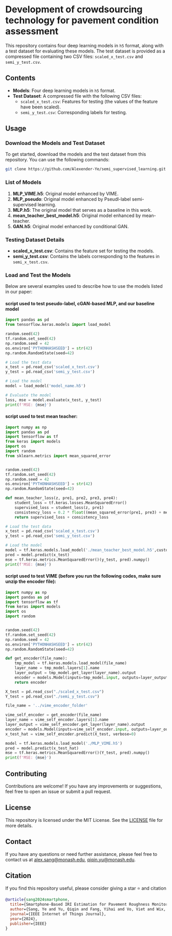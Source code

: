 
# Development of crowdsourcing technology for pavement condition assessment

This repository contains four deep learning models in `h5` format, along with a test dataset for evaluating these models. The test dataset is provided as a compressed file containing two CSV files: `scaled_x_test.csv` and `semi_y_test.csv`.

## Contents

- **Models**: Four deep learning models in `h5` format.
- **Test Dataset**: A compressed file with the following CSV files:
  - `scaled_x_test.csv`: Features for testing (the values of the feature have been scaled).
  - `semi_y_test.csv`: Corresponding labels for testing.

## Usage

### Download the Models and Test Dataset

To get started, download the models and the test dataset from this repository. You can use the following commands:

```bash
git clone https://github.com/Alexender-Ye/semi_supervised_learning.git
```

### List of Models

1. **MLP_VIME.h5**: Original model enhanced by VIME.
2. **MLP_pseudo**: Original model enhanced by Pseudl-label semi-supervised learning.
3. **MLP.h5**: The original model that serves as a baseline in this work.
4. **mean_teacher_best_model.h5**: Original model enhanced by mean-teacher.
5. **GAN.h5**: Original model enhanced by conditional GAN.

### Testing Dataset Details

- **scaled_x_test.csv**: Contains the feature set for testing the models.
- **semi_y_test.csv**: Contains the labels corresponding to the features in `semi_x_test.csv`.

### Load and Test the Models

Below are several examples used to describe how to use the models listed in our paper:


#### script used to test pseudo-label, cGAN-based MLP, and our baseline model
```python
import pandas as pd
from tensorflow.keras.models import load_model

random.seed(42)
tf.random.set_seed(42)
np.random.seed = 42
os.environ['PYTHONHASHSEED'] = str(42)
np.random.RandomState(seed=42)

# Load the test data
x_test = pd.read_csv('scaled_x_test.csv')
y_test = pd.read_csv('semi_y_test.csv')

# Load the model
model = load_model('model_name.h5')

# Evaluate the model
loss, mse = model.evaluate(x_test, y_test)
print(f'MSE: {mse}')
```

#### script used to test mean teacher:
```python
import numpy as np
import pandas as pd
import tensorflow as tf
from keras import models
import os
import random
from sklearn.metrics import mean_squared_error


random.seed(42)
tf.random.set_seed(42)
np.random.seed = 42
os.environ['PYTHONHASHSEED'] = str(42)
np.random.RandomState(seed=42)

def mean_teacher_loss(z, pre1, pre2, pre3, pre4):
    student_loss = tf.keras.losses.MeanSquaredError()
    supervised_loss = student_loss(z, pre1)
    consistency_loss = 0.2 * float((mean_squared_error(pre1, pre3) + mean_squared_error(pre2, pre4)) / 2)
    return supervised_loss + consistency_loss

# Load the test data
x_test = pd.read_csv('scaled_x_test.csv')
y_test = pd.read_csv('semi_y_test.csv')

# Load the model
model = tf.keras.models.load_model('./mean_teacher_best_model.h5',custom_objects={'mean_teacher_loss': mean_teacher_loss})
pred = model.predict(x_test)
mse = tf.keras.metrics.MeanSquaredError()(y_test, pred).numpy()
print(f'MSE: {mse}')
```

#### script used to test VIME (before you run the following codes, make sure unzip the encoder file):
```python
import numpy as np
import pandas as pd
import tensorflow as tf
from keras import models
import os
import random


random.seed(42)
tf.random.set_seed(42)
np.random.seed = 42
os.environ['PYTHONHASHSEED'] = str(42)
np.random.RandomState(seed=42)

def get_encoder(file_name):
    tmp_model = tf.keras.models.load_model(file_name)
    layer_name = tmp_model.layers[1].name
    layer_output = tmp_model.get_layer(layer_name).output
    encoder = models.Model(inputs=tmp_model.input, outputs=layer_output)
    return encoder

X_test = pd.read_csv("./scaled_x_test.csv")
Y_test = pd.read_csv("./semi_y_test.csv")

file_name = '../vime_encoder_folder'

vime_self_encoder = get_encoder(file_name)
layer_name = vime_self_encoder.layers[1].name
layer_output = vime_self_encoder.get_layer(layer_name).output
encoder = models.Model(inputs=vime_self_encoder.input, outputs=layer_output)
x_test_hat = vime_self_encoder.predict(X_test, verbose=0)

model = tf.keras.models.load_model('./MLP_VIME.h5')
pred = model.predict(x_test_hat)
mse = tf.keras.metrics.MeanSquaredError()(Y_test, pred).numpy()
print(f'MSE: {mse}')

```



## Contributing

Contributions are welcome! If you have any improvements or suggestions, feel free to open an issue or submit a pull request.

## License

This repository is licensed under the MIT License. See the [LICENSE](LICENSE) file for more details.

## Contact

If you have any questions or need further assistance, please feel free to contact us at [alex.sang@monash.edu](mailto:alex.sang@monash.edu), [qiqin.yu@monash.edu](mailto:qiqin.yu@monash.edu).

## Citation

If you find this repository useful, please consider giving a star ⭐ and citation

```bibtex
@article{sang2024smartphone,
  title={Smartphone-Based IRI Estimation for Pavement Roughness Monitoring: A Data-Driven Approach},
  author={Sang, Ye and Yu, Qiqin and Fang, Yihai and Vo, Viet and Wix, Richard},
  journal={IEEE Internet of Things Journal},
  year={2024},
  publisher={IEEE}
}
